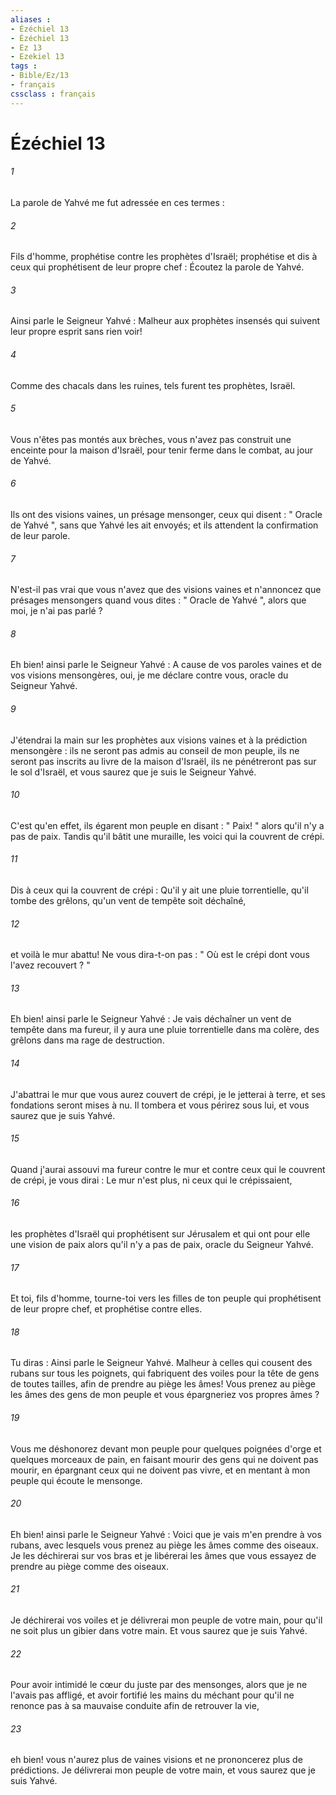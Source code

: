 ```yaml
---
aliases : 
- Ézéchiel 13
- Ézéchiel 13
- Ez 13
- Ezekiel 13
tags : 
- Bible/Ez/13
- français
cssclass : français
---
```


# Ézéchiel 13

###### 1
La parole de Yahvé me fut adressée en ces termes : 
###### 2
Fils d'homme, prophétise contre les prophètes d'Israël; prophétise et dis à ceux qui prophétisent de leur propre chef : Écoutez la parole de Yahvé. 
###### 3
Ainsi parle le Seigneur Yahvé : Malheur aux prophètes insensés qui suivent leur propre esprit sans rien voir! 
###### 4
Comme des chacals dans les ruines, tels furent tes prophètes, Israël. 
###### 5
Vous n'êtes pas montés aux brèches, vous n'avez pas construit une enceinte pour la maison d'Israël, pour tenir ferme dans le combat, au jour de Yahvé. 
###### 6
Ils ont des visions vaines, un présage mensonger, ceux qui disent : " Oracle de Yahvé ", sans que Yahvé les ait envoyés; et ils attendent la confirmation de leur parole. 
###### 7
N'est-il pas vrai que vous n'avez que des visions vaines et n'annoncez que présages mensongers quand vous dites : " Oracle de Yahvé ", alors que moi, je n'ai pas parlé ? 
###### 8
Eh bien! ainsi parle le Seigneur Yahvé : A cause de vos paroles vaines et de vos visions mensongères, oui, je me déclare contre vous, oracle du Seigneur Yahvé. 
###### 9
J'étendrai la main sur les prophètes aux visions vaines et à la prédiction mensongère : ils ne seront pas admis au conseil de mon peuple, ils ne seront pas inscrits au livre de la maison d'Israël, ils ne pénétreront pas sur le sol d'Israël, et vous saurez que je suis le Seigneur Yahvé. 
###### 10
C'est qu'en effet, ils égarent mon peuple en disant : " Paix! " alors qu'il n'y a pas de paix. Tandis qu'il bâtit une muraille, les voici qui la couvrent de crépi. 
###### 11
Dis à ceux qui la couvrent de crépi : Qu'il y ait une pluie torrentielle, qu'il tombe des grêlons, qu'un vent de tempête soit déchaîné, 
###### 12
et voilà le mur abattu! Ne vous dira-t-on pas : " Où est le crépi dont vous l'avez recouvert ? " 
###### 13
Eh bien! ainsi parle le Seigneur Yahvé : Je vais déchaîner un vent de tempête dans ma fureur, il y aura une pluie torrentielle dans ma colère, des grêlons dans ma rage de destruction. 
###### 14
J'abattrai le mur que vous aurez couvert de crépi, je le jetterai à terre, et ses fondations seront mises à nu. Il tombera et vous périrez sous lui, et vous saurez que je suis Yahvé. 
###### 15
Quand j'aurai assouvi ma fureur contre le mur et contre ceux qui le couvrent de crépi, je vous dirai : Le mur n'est plus, ni ceux qui le crépissaient, 
###### 16
les prophètes d'Israël qui prophétisent sur Jérusalem et qui ont pour elle une vision de paix alors qu'il n'y a pas de paix, oracle du Seigneur Yahvé. 
###### 17
Et toi, fils d'homme, tourne-toi vers les filles de ton peuple qui prophétisent de leur propre chef, et prophétise contre elles. 
###### 18
Tu diras : Ainsi parle le Seigneur Yahvé. Malheur à celles qui cousent des rubans sur tous les poignets, qui fabriquent des voiles pour la tête de gens de toutes tailles, afin de prendre au piège les âmes! Vous prenez au piège les âmes des gens de mon peuple et vous épargneriez vos propres âmes ? 
###### 19
Vous me déshonorez devant mon peuple pour quelques poignées d'orge et quelques morceaux de pain, en faisant mourir des gens qui ne doivent pas mourir, en épargnant ceux qui ne doivent pas vivre, et en mentant à mon peuple qui écoute le mensonge. 
###### 20
Eh bien! ainsi parle le Seigneur Yahvé : Voici que je vais m'en prendre à vos rubans, avec lesquels vous prenez au piège les âmes comme des oiseaux. Je les déchirerai sur vos bras et je libérerai les âmes que vous essayez de prendre au piège comme des oiseaux. 
###### 21
Je déchirerai vos voiles et je délivrerai mon peuple de votre main, pour qu'il ne soit plus un gibier dans votre main. Et vous saurez que je suis Yahvé. 
###### 22
Pour avoir intimidé le cœur du juste par des mensonges, alors que je ne l'avais pas affligé, et avoir fortifié les mains du méchant pour qu'il ne renonce pas à sa mauvaise conduite afin de retrouver la vie, 
###### 23
eh bien! vous n'aurez plus de vaines visions et ne prononcerez plus de prédictions. Je délivrerai mon peuple de votre main, et vous saurez que je suis Yahvé. 
